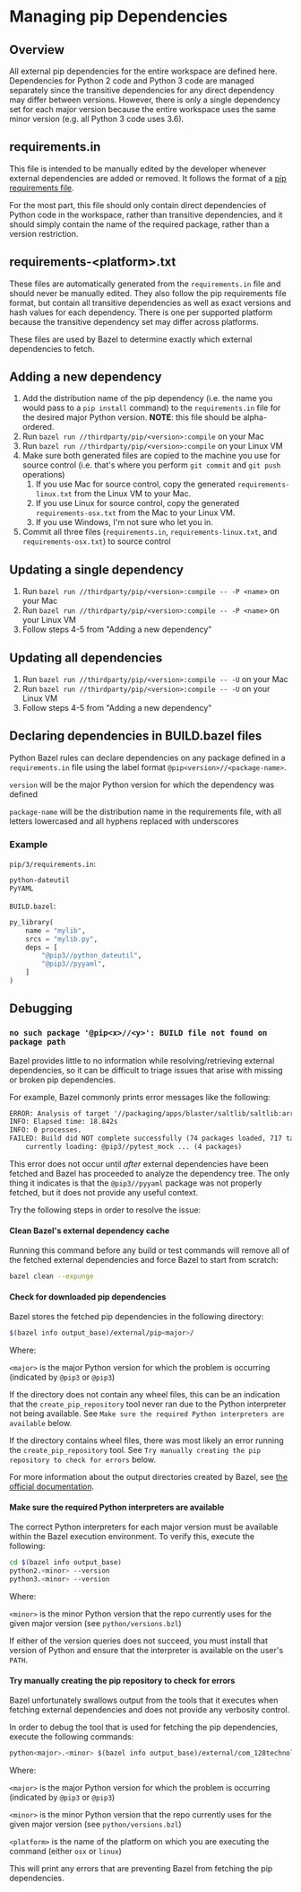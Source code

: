 # Managing pip Dependencies

## Overview

All external pip dependencies for the entire workspace are defined here.
Dependencies for Python 2 code and Python 3 code are managed separately since
the transitive dependencies for any direct dependency may differ between
versions. However, there is only a single dependency set for each major version
because the entire workspace uses the same minor version (e.g. all Python 3 code
uses 3.6).

## requirements.in

This file is intended to be manually edited by the developer whenever external
dependencies are added or removed. It follows the format of a [pip requirements
file](https://pip.pypa.io/en/stable/user_guide/#requirements-files).

For the most part, this file should only contain direct dependencies of Python
code in the workspace, rather than transitive dependencies, and it should simply
contain the name of the required package, rather than a version restriction.

## requirements-\<platform\>.txt

These files are automatically generated from the `requirements.in` file and
should never be manually edited. They also follow the pip requirements file
format, but contain all transitive dependencies as well as exact versions and
hash values for each dependency. There is one per supported platform because
the transitive dependency set may differ across platforms.

These files are used by Bazel to determine exactly which external dependencies
to fetch.

## Adding a new dependency

1. Add the distribution name of the pip dependency (i.e. the name you would pass
   to a `pip install` command) to the `requirements.in` file for the desired
   major Python version. **NOTE**: this file should be alpha-ordered.
1. Run `bazel run //thirdparty/pip/<version>:compile` on your Mac
1. Run `bazel run //thirdparty/pip/<version>:compile` on your Linux
   VM
1. Make sure both generated files are copied to the machine you use for source
   control (i.e. that's where you perform `git commit` and `git push` operations)
   1. If you use Mac for source control, copy the generated
      `requirements-linux.txt` from the Linux VM to your Mac.
   1. If you use Linux for source control, copy the generated
      `requirements-osx.txt` from the Mac to your Linux VM.
   1. If you use Windows, I'm not sure who let you in.
1. Commit all three files (`requirements.in`, `requirements-linux.txt`, and
   `requirements-osx.txt`) to source control

## Updating a single dependency

1. Run `bazel run //thirdparty/pip/<version>:compile -- -P <name>` on
   your Mac
1. Run `bazel run //thirdparty/pip/<version>:compile -- -P <name>` on
   your Linux VM
1. Follow steps 4-5 from "Adding a new dependency"

## Updating all dependencies

1. Run `bazel run //thirdparty/pip/<version>:compile -- -U` on your
   Mac
1. Run `bazel run //thirdparty/pip/<version>:compile -- -U` on your
   Linux VM
1. Follow steps 4-5 from "Adding a new dependency"

## Declaring dependencies in BUILD.bazel files

Python Bazel rules can declare dependencies on any package defined in a
`requirements.in` file using the label format `@pip<version>//<package-name>`.

`version` will be the major Python version for which the dependency was defined

`package-name` will be the distribution name in the requirements file, with all
letters lowercased and all hyphens replaced with underscores

### Example

`pip/3/requirements.in`:

```txt
python-dateutil
PyYAML
```

`BUILD.bazel`:

```py
py_library(
    name = "mylib",
    srcs = "mylib.py",
    deps = [
        "@pip3//python_dateutil",
        "@pip3//pyyaml",
    ]
)
```

## Debugging

### `no such package '@pip<x>//<y>': BUILD file not found on package path`

Bazel provides little to no information while resolving/retrieving external dependencies, so it can be difficult to triage issues that arise with missing or broken pip dependencies.

For example, Bazel commonly prints error messages like the following:

```txt
ERROR: Analysis of target '//packaging/apps/blaster/saltlib/saltlib:arrow' failed; build aborted: no such package '@pip3//pyyaml': BUILD file not found on package path
INFO: Elapsed time: 18.842s
INFO: 0 processes.
FAILED: Build did NOT complete successfully (74 packages loaded, 717 targets configured)
    currently loading: @pip3//pytest_mock ... (4 packages)
```

This error does not occur until _after_ external dependencies have been fetched and Bazel has proceeded to analyze the dependency tree. The only thing it indicates is that the `@pip3//pyyaml` package was not properly fetched, but it does not provide any useful context.

Try the following steps in order to resolve the issue:

#### Clean Bazel's external dependency cache

Running this command before any build or test commands will remove all of the fetched external dependencies and force Bazel to start from scratch:

```sh
bazel clean --expunge
```

#### Check for downloaded pip dependencies

Bazel stores the fetched pip dependencies in the following directory:

```sh
$(bazel info output_base)/external/pip<major>/
```

Where:

`<major>` is the major Python version for which the problem is occurring (indicated by `@pip3` or `@pip3`)

If the directory does not contain any wheel files, this can be an indication that the `create_pip_repository` tool never ran due to the Python interpreter not being available. See `Make sure the required Python interpreters are available` below.

If the directory contains wheel files, there was most likely an error running the `create_pip_repository` tool. See `Try manually creating the pip repository to check for errors` below.

For more information about the output directories created by Bazel, see [the official documentation](https://docs.bazel.build/versions/master/output_directories.html).

#### Make sure the required Python interpreters are available

The correct Python interpreters for each major version must be available within the Bazel execution environment. To verify this, execute the following:

```sh
cd $(bazel info output_base)
python2.<minor> --version
python3.<minor> --version
```

Where:

`<minor>` is the minor Python version that the repo currently uses for the given major version (see `python/versions.bzl`)

If either of the version queries does not succeed, you must install that version of Python and ensure that the interpreter is available on the user's `PATH`.

#### Try manually creating the pip repository to check for errors

Bazel unfortunately swallows output from the tools that it executes when fetching external dependencies and does not provide any verbosity control.

In order to debug the tool that is used for fetching the pip dependencies, execute the following commands:

```sh
python<major>.<minor> $(bazel info output_base)/external/com_128technology_rules_pip/tools/create_pip_repository.par /tmp/bazel-pip-repo thirdparty/pip/<major>/requirements-<platform>.txt
```

Where:

`<major>` is the major Python version for which the problem is occurring (indicated by `@pip3` or `@pip3`)

`<minor>` is the minor Python version that the repo currently uses for the given major version (see `python/versions.bzl`)

`<platform>` is the name of the platform on which you are executing the command (either `osx` or `linux`)

This will print any errors that are preventing Bazel from fetching the pip dependencies.
